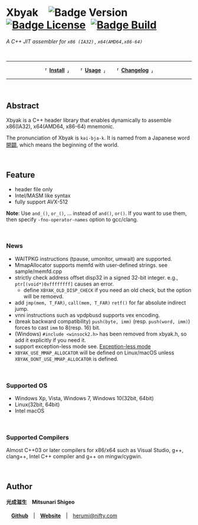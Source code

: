 
# Xbyak ![Badge Version] [![Badge License]][License] [![Badge Build]][Build Status]

*A C++ JIT assembler for `x86 (IA32)` , `x64(AMD64,x86-64)`*

<br>

---

<div align = 'center'>

**⸢ [Install] ⸥**  
**⸢ [Usage] ⸥**  
**⸢ [Changelog] ⸥**

</div>

---

<br>

## Abstract

Xbyak is a C++ header library that enables dynamically to assemble x86(IA32), x64(AMD64, x86-64) mnemonic.

The pronunciation of Xbyak is `kəi-bja-k`.
It is named from a Japanese word [開闢](https://translate.google.com/?hl=ja&sl=ja&tl=en&text=%E9%96%8B%E9%97%A2&op=translate), which means the beginning of the world.

<br>

## Feature

* header file only
* Intel/MASM like syntax
* fully support AVX-512

**Note**:
Use `and_()`, `or_()`, ... instead of `and()`, `or()`.
If you want to use them, then specify `-fno-operator-names` option to gcc/clang.

<br>

### News

- WAITPKG instructions (tpause, umonitor, umwait) are supported.
- MmapAllocator supports memfd with user-defined strings. see sample/memfd.cpp
- strictly check address offset disp32 in a signed 32-bit integer. e.g., `ptr[(void*)0xffffffff]` causes an error.
  - define `XBYAK_OLD_DISP_CHECK` if you need an old check, but the option will be remoevd.
- add `jmp(mem, T_FAR)`, `call(mem, T_FAR)` `retf()` for far absolute indirect jump.
- vnni instructions such as vpdpbusd supports vex encoding.
- (break backward compatibility) `push(byte, imm)` (resp. `push(word, imm)`) forces to cast `imm` to 8(resp. 16) bit.
- (Windows) `#include <winsock2.h>` has been removed from xbyak.h, so add it explicitly if you need it.
- support exception-less mode see. [Exception-less mode](#exception-less-mode)
- `XBYAK_USE_MMAP_ALLOCATOR` will be defined on Linux/macOS unless `XBYAK_DONT_USE_MMAP_ALLOCATOR` is defined.

<br>

### Supported OS

* Windows Xp, Vista, Windows 7, Windows 10(32bit, 64bit)
* Linux(32bit, 64bit)
* Intel macOS

<br>

### Supported Compilers

Almost C++03 or later compilers for x86/x64 such as Visual Studio, g++, clang++, Intel C++ compiler and g++ on mingw/cygwin.

<br>

## Author

#### 光成滋生 Mitsunari Shigeo
 **[Github]** | **[Website]** | [herumi@nifty.com](mailto:herumi@nifty.com)

<!----------------------------------------------------------------------------->

[Badge License]: https://img.shields.io/badge/License-BSD_3--Clause-blue.svg
[Badge Version]: https://img.shields.io/badge/Version_6.04-00B2FF
[Badge Build]: https://github.com/herumi/xbyak/actions/workflows/main.yml/badge.svg

[License]: COPYRIGHT

[Changelog]: Documentation/Changelog.md
[Install]: Documentation/Install.md
[Usage]: Documentation/Usage.md

[Build Status]: https://github.com/herumi/xbyak/actions/workflows/main.yml

[Website]: http://herumi.in.coocan.jp/
[Github]: https://github.com/herumi
